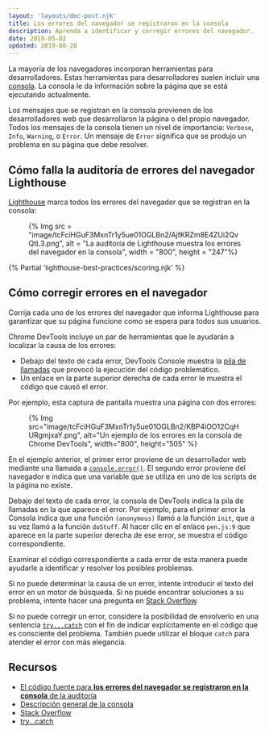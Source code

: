 ```yaml
---
layout: 'layouts/doc-post.njk'
title: Los errores del navegador se registraron en la consola
description: Aprenda a identificar y corregir errores del navegador.
date: 2019-05-02
updated: 2019-08-28
---
```


La mayoría de los navegadores incorporan herramientas para desarrolladores. Estas herramientas para desarrolladores suelen incluir una [consola](https://developers.google.com/web/tools/chrome-devtools/console/). La consola le da información sobre la página que se está ejecutando actualmente.

Los mensajes que se registran en la consola provienen de los desarrolladores web que desarrollaron la página o del propio navegador. Todos los mensajes de la consola tienen un nivel de importancia: `Verbose`, `Info`, `Warning`, o `Error`. Un mensaje de `Error` significa que se produjo un problema en su página que debe resolver.

## Cómo falla la auditoría de errores del navegador Lighthouse

[Lighthouse](https://developers.google.com/web/tools/lighthouse/) marca todos los errores del navegador que se registran en la consola:

<figure>{% Img src = "image/tcFciHGuF3MxnTr1y5ue01OGLBn2/AjfKRZm8E4ZUi2QvQtL3.png", alt = "La auditoría de Lighthouse muestra los errores del navegador en la consola", width = "800", height = "247"%}</figure>

{% Partial 'lighthouse-best-practices/scoring.njk' %}

## Cómo corregir errores en el navegador

Corrija cada uno de los errores del navegador que informa Lighthouse para garantizar que su página funcione como se espera para todos sus usuarios.

Chrome DevTools incluye un par de herramientas que le ayudarán a localizar la causa de los errores:

- Debajo del texto de cada error, DevTools Console muestra la [pila de llamadas](https://developer.mozilla.org/docs/Glossary/Call_stack) que provocó la ejecución del código problemático.
- Un enlace en la parte superior derecha de cada error le muestra el código que causó el error.

Por ejemplo, esta captura de pantalla muestra una página con dos errores:

<figure>{% Img src="image/tcFciHGuF3MxnTr1y5ue01OGLBn2/KBP4iOO12CqHURgmjxaY.png", alt="Un ejemplo de los errores en la consola de Chrome DevTools", width="800", height="505" %}</figure>

En el ejemplo anterior, el primer error proviene de un desarrollador web mediante una llamada a [`console.error()`](/docs/devtools/console/api/#error). El segundo error proviene del navegador e indica que una variable que se utiliza en uno de los scripts de la página no existe.

Debajo del texto de cada error, la consola de DevTools indica la pila de llamadas en la que aparece el error. Por ejemplo, para el primer error la Consola indica que una función `(anonymous)` llamó a la función `init`, que a su vez llamó a la función `doStuff`. Al hacer clic en el enlace `pen.js:9` que aparece en la parte superior derecha de ese error, se muestra el código correspondiente.

Examinar el código correspondiente a cada error de esta manera puede ayudarle a identificar y resolver los posibles problemas.

Si no puede determinar la causa de un error, intente introducir el texto del error en un motor de búsqueda. Si no puede encontrar soluciones a su problema, intente hacer una pregunta en [Stack Overflow](https://stackoverflow.com).

Si no puede corregir un error, considere la posibilidad de envolverlo en una sentencia [`try...catch`](https://developer.mozilla.org/docs/Web/JavaScript/Reference/Statements/try...catch) con el fin de indicar explícitamente en el código que es consciente del problema. También puede utilizar el bloque `catch` para atender el error con más elegancia.

## Recursos

- [El código fuente para **los errores del navegador se registraron en la consola** de la auditoría](https://github.com/GoogleChrome/lighthouse/blob/master/lighthouse-core/audits/errors-in-console.js)
- [Descripción general de la consola](https://developers.google.com/web/tools/chrome-devtools/console/)
- [Stack Overflow](https://stackoverflow.com/)
- [try…catch](https://developer.mozilla.org/docs/Web/JavaScript/Reference/Statements/try...catch)
